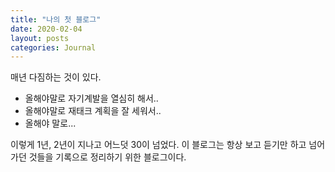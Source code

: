 ```yaml
---
title: "나의 첫 블로그"
date: 2020-02-04
layout: posts
categories: Journal
---
```


매년 다짐하는 것이 있다.  

* 올해야말로 자기계발을 열심히 해서..
* 올해야말로 재태크 계획을 잘 세워서..
* 올해야 말로...

이렇게 1년, 2년이 지나고 어느덧 30이 넘었다.
이 블로그는 항상 보고 듣기만 하고 넘어가던 것들을 기록으로 정리하기 위한 블로그이다.
